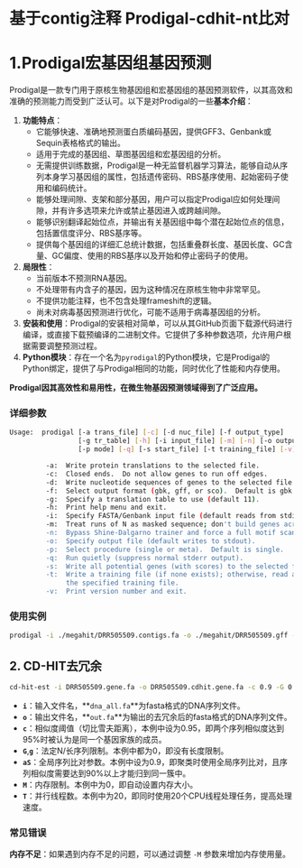 # 基于contig注释 Prodigal-cdhit-nt比对

# 1.Prodigal宏基因组基因预测

Prodigal是一款专门用于原核生物基因组和宏基因组的基因预测软件，以其高效和准确的预测能力而受到广泛认可。以下是对Prodigal的一些**基本介绍**：

1. **功能特点**：
    - 它能够快速、准确地预测蛋白质编码基因，提供GFF3、Genbank或Sequin表格格式的输出。
    - 适用于完成的基因组、草图基因组和宏基因组的分析。
    - 无需提供训练数据，Prodigal是一种无监督机器学习算法，能够自动从序列本身学习基因组的属性，包括遗传密码、RBS基序使用、起始密码子使用和编码统计。
    - 能够处理间隙、支架和部分基因，用户可以指定Prodigal应如何处理间隙，并有许多选项来允许或禁止基因进入或跨越间隙。
    - 能够识别翻译起始位点，并输出有关基因组中每个潜在起始位点的信息，包括置信度评分、RBS基序等。
    - 提供每个基因组的详细汇总统计数据，包括重叠群长度、基因长度、GC含量、GC偏度、使用的RBS基序以及开始和停止密码子的使用。
2. **局限性**：
    - 当前版本不预测RNA基因。
    - 不处理带有内含子的基因，因为这种情况在原核生物中非常罕见。
    - 不提供功能注释，也不包含处理frameshift的逻辑。
    - 尚未对病毒基因预测进行优化，可能不适用于病毒基因组的分析。
3. **安装和使用**：Prodigal的安装相对简单，可以从其GitHub页面下载源代码进行编译，或直接下载预编译的二进制文件。它提供了多种参数选项，允许用户根据需要调整预测过程。
4. **Python模块**：存在一个名为`pyrodigal`的Python模块，它是Prodigal的Python绑定，提供了与Prodigal相同的功能，同时优化了性能和内存使用。

**Prodigal因其高效性和易用性，在微生物基因预测领域得到了广泛应用。**

### 详细参数

```bash
Usage:  prodigal [-a trans_file] [-c] [-d nuc_file] [-f output_type]
                 [-g tr_table] [-h] [-i input_file] [-m] [-n] [-o output_file]
                 [-p mode] [-q] [-s start_file] [-t training_file] [-v]

         -a:  Write protein translations to the selected file.
         -c:  Closed ends.  Do not allow genes to run off edges.
         -d:  Write nucleotide sequences of genes to the selected file.
         -f:  Select output format (gbk, gff, or sco).  Default is gbk.
         -g:  Specify a translation table to use (default 11).
         -h:  Print help menu and exit.
         -i:  Specify FASTA/Genbank input file (default reads from stdin).
         -m:  Treat runs of N as masked sequence; don't build genes across them.
         -n:  Bypass Shine-Dalgarno trainer and force a full motif scan.
         -o:  Specify output file (default writes to stdout).
         -p:  Select procedure (single or meta).  Default is single.
         -q:  Run quietly (suppress normal stderr output).
         -s:  Write all potential genes (with scores) to the selected file.
         -t:  Write a training file (if none exists); otherwise, read and use
              the specified training file.
         -v:  Print version number and exit.
```

### 使用实例

```bash
prodigal -i ./megahit/DRR505509.contigs.fa -o ./megahit/DRR505509.gff -d ./megahit/DRR505509.gene.fa -a ./megahit/DRR505509.anno.pep.fa -f gff -p meta
```

## 2. CD-HIT去冗余

```bash
cd-hit-est -i DRR505509.gene.fa -o DRR505509.cdhit.gene.fa -c 0.9 -G 0 -M 0 -T 64 -aS 0.9
```

- **`i`**：输入文件名，**`dna_all.fa`**为fasta格式的DNA序列文件。
- **`o`**：输出文件名，**`out.fa`**为输出的去冗余后的fasta格式的DNA序列文件。
- **`c`**：相似度阈值（切比雪夫距离），本例中设为0.95，即两个序列相似度达到95%时被认为是同一个基因家族的成员。
- **`G`**,**`g`**：法定N/长序列限制。本例中都为0，即没有长度限制。
- **`aS`**：全局序列比对参数。本例中设为0.9，即聚类时使用全局序列比对，且序列相似度需要达到90%以上才能归到同一簇中。
- **`M`**：内存限制。本例中为0，即自动设置内存大小。
- **`T`**：并行线程数。本例中为20，即同时使用20个CPU线程处理任务，提高处理速度。

### 常见错误

**内存不足**：如果遇到内存不足的问题，可以通过调整 `-M` 参数来增加内存使用量。